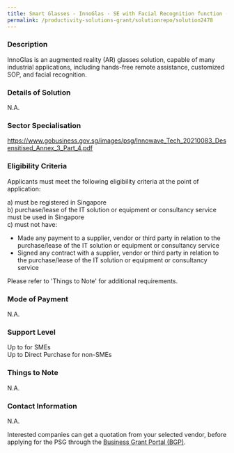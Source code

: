 ```yaml
---
title: Smart Glasses - InnoGlas - SE with Facial Recognition function (4 sets) - Package 4
permalink: /productivity-solutions-grant/solutionrepo/solution2478
---
```


### Description

InnoGlas is an augmented reality (AR) glasses solution, capable of many industrial applications, including hands-free remote assistance, customized SOP, and facial recognition.

### Details of Solution

N.A.

### Sector Specialisation

https://www.gobusiness.gov.sg/images/psg/Innowave_Tech_20210083_Desensitised_Annex_3_Part_4.pdf

### Eligibility Criteria

Applicants must meet the following eligibility criteria at the point of application:

a) must be registered in Singapore <br>
b) purchase/lease of the IT solution or equipment or consultancy service must be used in Singapore <br>
c) must not have:
- Made any payment to a supplier, vendor or third party in relation to the purchase/lease of the IT solution or equipment or consultancy service
- Signed any contract with a supplier, vendor or third party in relation to the purchase/lease of the IT solution or equipment or consultancy service

Please refer to 'Things to Note' for additional requirements.

### Mode of Payment
N.A.

### Support Level
Up to  for SMEs <br>
Up to Direct Purchase for non-SMEs

### Things to Note
N.A.

### Contact Information
N.A.

Interested companies can get a quotation from your selected vendor, before applying for the PSG through the <a target='_blank' rel='noopener' href='https://www.businessgrants.gov.sg/'>Business Grant Portal (BGP)</a>.

